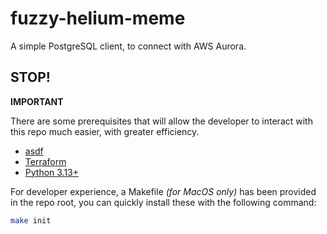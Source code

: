 # fuzzy-helium-meme

A simple PostgreSQL client, to connect with AWS Aurora.

## STOP!

**IMPORTANT**

There are some prerequisites that will allow the developer to interact with this repo much easier, with
greater efficiency.

- [asdf](https://asdf-vm.com/)
- [Terraform](https://developer.hashicorp.com/terraform/tutorials/aws-get-started/install-cli)
- [Python 3.13+](https://www.python.org/)

For developer experience, a Makefile _(for MacOS only)_ has been provided in the repo root, you can quickly install these with the following command:

```bash
make init
```
